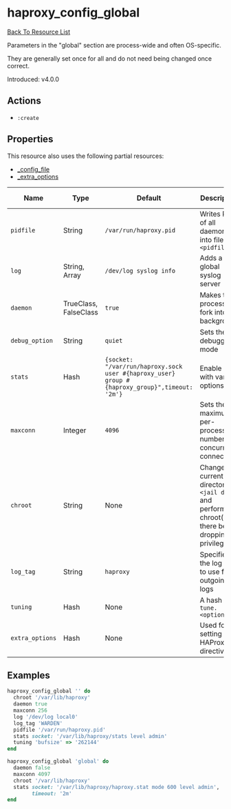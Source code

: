 # haproxy_config_global

[Back To Resource List](https://github.com/sous-chefs/haproxy#resources)

Parameters in the "global" section are process-wide and often OS-specific.

They are generally set once for all and do not need being changed once correct.

Introduced: v4.0.0

## Actions

* `:create`

## Properties

This resource also uses the following partial resources:

* [_config_file](https://github.com/sous-chefs/haproxy/tree/master/documentation/partial_config_file.md)
* [_extra_options](https://github.com/sous-chefs/haproxy/tree/master/documentation/partial_extra_options.md)

| Name            | Type                  | Default                                                                                       | Description                                                                                        | Allowed Values   |
|-----------------|-----------------------|-----------------------------------------------------------------------------------------------|----------------------------------------------------------------------------------------------------|------------------|
| `pidfile`       | String                | `/var/run/haproxy.pid`                                                                        | Writes PIDs of all daemons into file `<pidfile>`                                                   |                  |
| `log`           | String, Array         | `/dev/log syslog info`                                                                        | Adds a global syslog server                                                                        |                  |
| `daemon`        | TrueClass, FalseClass | `true`                                                                                        | Makes the process fork into background                                                             |                  |
| `debug_option`  | String                | `quiet`                                                                                       | Sets the debugging mode                                                                            | `quiet`, `debug` |
| `stats`         | Hash                  | `{socket: "/var/run/haproxy.sock user #{haproxy_user} group #{haproxy_group}",timeout: '2m'}` | Enable stats with various options                                                                  |                  |
| `maxconn`       | Integer               | `4096`                                                                                        | Sets the maximum per-process number of concurrent connections                                      |                  |
| `chroot`        | String                | None                                                                                          | Changes current directory to `<jail dir>` and performs a chroot() there before dropping privileges |                  |
| `log_tag`       | String                | `haproxy`                                                                                     | Specifies the log tag to use for all outgoing logs                                                 |                  |
| `tuning`        | Hash                  | None                                                                                          | A hash of `tune.<options>`                                                                         |                  |
| `extra_options` | Hash                  | None                                                                                          | Used for setting any HAProxy directives                                                            |                  |

## Examples

```ruby
haproxy_config_global '' do
  chroot '/var/lib/haproxy'
  daemon true
  maxconn 256
  log '/dev/log local0'
  log_tag 'WARDEN'
  pidfile '/var/run/haproxy.pid'
  stats socket: '/var/lib/haproxy/stats level admin'
  tuning 'bufsize' => '262144'
end
```

```ruby
haproxy_config_global 'global' do
  daemon false
  maxconn 4097
  chroot '/var/lib/haproxy'
  stats socket: '/var/lib/haproxy/haproxy.stat mode 600 level admin',
        timeout: '2m'
end
```
